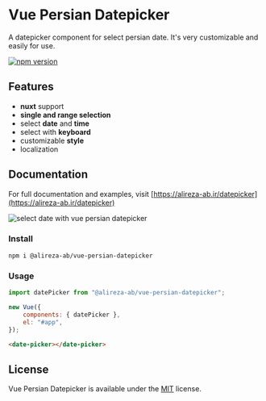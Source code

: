 # Vue Persian Datepicker

A datepicker component for select persian date.
It's very customizable and easily for use.

[![npm version](https://img.shields.io/npm/v/@alireza-ab/vue-persian-datepicker)](https://www.npmjs.com/package/@alireza-ab/vue-persian-datepicker)

## Features

- **nuxt** support
- **single and range selection**
- select **date** and **time**
- select with **keyboard**
- customizable **style**
- localization

## Documentation

For full documentation and examples, visit [https://alireza-ab.ir/datepicker](https://alireza-ab.ir/datepicker)

![select date with vue persian datepicker](https://alireza-ab.ir/images/GIFs/selectWithArrow.gif)

### Install

```shell
npm i @alireza-ab/vue-persian-datepicker
```

### Usage

```js
import datePicker from "@alireza-ab/vue-persian-datepicker";

new Vue({
	components: { datePicker },
	el: "#app",
});
```

```html
<date-picker></date-picker>
```

## License

Vue Persian Datepicker is available under the [MIT](https://opensource.org/licenses/MIT) license.
